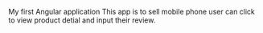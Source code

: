 My first Angular application
This app is to sell mobile phone user can click to view product detial and input their review.
